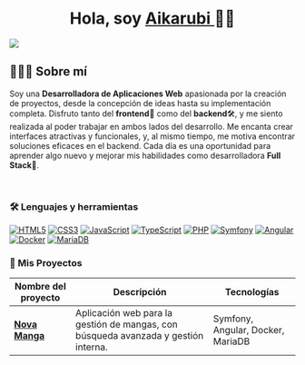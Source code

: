 <div align="center">
<h1 align="center"> Hola, soy  <a href="https://github.com/Aikarubi"> Aikarubi </a> ✌🏻 </h1>
</div>
<img src="banner.png">

## 🙋🏻‍♀️ Sobre mí

Soy una **Desarrolladora de Aplicaciones Web** apasionada por la creación de proyectos, desde la concepción de ideas hasta su implementación completa. Disfruto tanto del **frontend**🎨 como del **backend**🛠️, y me siento realizada al poder trabajar en ambos lados del desarrollo. Me encanta crear interfaces atractivas y funcionales, y, al mismo tiempo, me motiva encontrar soluciones eficaces en el backend. Cada día es una oportunidad para aprender algo nuevo y mejorar mis habilidades como desarrolladora **Full Stack**🚀.

<br>

### 🛠️ Lenguajes y herramientas

<a href="#"><img src="https://img.shields.io/badge/HTML5-E34F26?style=for-the-badge&logo=html5&logoColor=white&color=e896dd" alt="HTML5"/></a>
<a href="#"><img src="https://img.shields.io/badge/CSS3-1572B6?style=for-the-badge&logo=css3&logoColor=white&color=a2d9ce" alt="CSS3"/></a>
<a href="#"><img src="https://img.shields.io/badge/JavaScript-F7DF1E?style=for-the-badge&logo=javascript&logoColor=black&color=fdf9f5" alt="JavaScript"/></a>
<a href="#"><img src="https://img.shields.io/badge/TypeScript-3178C6?style=for-the-badge&logo=typescript&logoColor=white&color=88e27e" alt="TypeScript"/></a>
<a href="#"><img src="https://img.shields.io/badge/PHP-777BB4?style=for-the-badge&logo=php&logoColor=white&color=d0ece7" alt="PHP"/></a>
<a href="#"><img src="https://img.shields.io/badge/Symfony-000000?style=for-the-badge&logo=symfony&logoColor=white&color=73c6b6" alt="Symfony"/></a>
<a href="#"><img src="https://img.shields.io/badge/Angular-DD0031?style=for-the-badge&logo=angular&logoColor=white&color=ef94ca" alt="Angular"/></a>
<a href="#"><img src="https://img.shields.io/badge/Docker-2496ED?style=for-the-badge&logo=docker&logoColor=white&color=f4a4f0" alt="Docker"/></a>
<a href="#"><img src="https://img.shields.io/badge/MariaDB-003545?style=for-the-badge&logo=mariadb&logoColor=white&color=ffc6f7" alt="MariaDB"/></a>


### 🚀 Mis Proyectos

| Nombre del proyecto | Descripción | Tecnologías |
| ------------ | ----------- | ------------ |
| [**Nova Manga**](https://github.com/Aikarubi/nova-manga) | Aplicación web para la gestión de mangas, con búsqueda avanzada y gestión interna. | Symfony, Angular, Docker, MariaDB |

